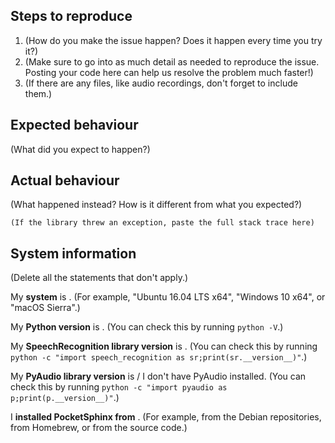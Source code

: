 Steps to reproduce
------------------

1. (How do you make the issue happen? Does it happen every time you try it?)
2. (Make sure to go into as much detail as needed to reproduce the issue. Posting your code here can help us resolve the problem much faster!)
3. (If there are any files, like audio recordings, don't forget to include them.)

Expected behaviour
------------------

(What did you expect to happen?)

Actual behaviour
----------------

(What happened instead? How is it different from what you expected?)

```
(If the library threw an exception, paste the full stack trace here)
```

System information
------------------

(Delete all the statements that don't apply.)

My **system** is <INSERT SYSTEM HERE>. (For example, "Ubuntu 16.04 LTS x64", "Windows 10 x64", or "macOS Sierra".)

My **Python version** is <INSERT VERSION HERE>. (You can check this by running `python -V`.)

My **SpeechRecognition library version** is <INSERT VERSION HERE>. (You can check this by running `python -c "import speech_recognition as sr;print(sr.__version__)"`.)

My **PyAudio library version** is <INSERT VERSION HERE> / I don't have PyAudio installed. (You can check this by running `python -c "import pyaudio as p;print(p.__version__)"`.)

I **installed PocketSphinx from** <INSERT SOURCE HERE>. (For example, from the Debian repositories, from Homebrew, or from the source code.)
